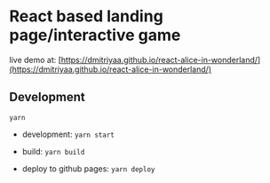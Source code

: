 # React based landing page/interactive game

live demo at: [https://dmitriyaa.github.io/react-alice-in-wonderland/](https://dmitriyaa.github.io/react-alice-in-wonderland/)

## Development

`yarn`

- development: `yarn start`

- build: `yarn build`

- deploy to github pages: `yarn deploy`
